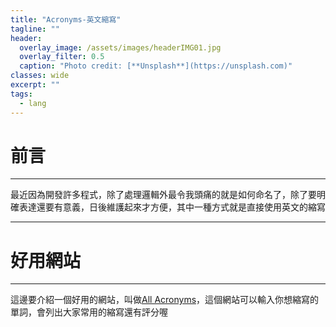 ```yaml
---
title: "Acronyms-英文縮寫"
tagline: ""
header:
  overlay_image: /assets/images/headerIMG01.jpg
  overlay_filter: 0.5
  caption: "Photo credit: [**Unsplash**](https://unsplash.com)"
classes: wide
excerpt: ""
tags:
  - lang
---
```


# 前言
---
最近因為開發許多程式，除了處理邏輯外最令我頭痛的就是如何命名了，除了要明確表達還要有意義，日後維護起來才方便，其中一種方式就是直接使用英文的縮寫

---
# 好用網站
---
這邊要介紹一個好用的網站，叫做[All Acronyms](https://www.allacronyms.com/)，這個網站可以輸入你想縮寫的單詞，會列出大家常用的縮寫還有評分喔
<!--stackedit_data:
eyJoaXN0b3J5IjpbLTY4MDc2OTQwMl19
-->